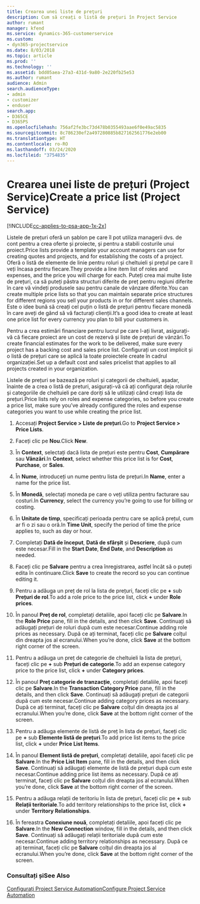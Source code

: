 ```yaml
---
title: Crearea unei liste de preţuri
description: Cum să creați o listă de prețuri în Project Service
author: rumant
manager: kfend
ms.service: dynamics-365-customerservice
ms.custom:
- dyn365-projectservice
ms.date: 8/03/2018
ms.topic: article
ms.prod: ''
ms.technology: ''
ms.assetid: bdd05aea-27a3-431d-9a80-2e220fb25e53
ms.author: rumant
audience: Admin
search.audienceType:
- admin
- customizer
- enduser
search.app:
- D365CE
- D365PS
ms.openlocfilehash: 756af2fe3bc73d478b0355493aae6f0e49ac5835
ms.sourcegitcommit: 8c786230ef2a497280885b827162561776e2eb00
ms.translationtype: HT
ms.contentlocale: ro-RO
ms.lasthandoff: 03/24/2020
ms.locfileid: "3754835"
---
```

# <a name="create-a-price-list-project-service"></a><span data-ttu-id="541d1-103">Crearea unei liste de prețuri (Project Service)</span><span class="sxs-lookup"><span data-stu-id="541d1-103">Create a price list (Project Service)</span></span>

[!INCLUDE[cc-applies-to-psa-app-1x-2x](../includes/cc-applies-to-psa-app-1x-2x.md)]

<span data-ttu-id="541d1-104">Listele de prețuri oferă un șablon pe care îl pot utiliza managerii dvs. de cont pentru a crea oferte și proiecte, și pentru a stabili costurile unui proiect.</span><span class="sxs-lookup"><span data-stu-id="541d1-104">Price lists provide a template your account managers can use for creating quotes and projects, and for establishing the costs of a project.</span></span> <span data-ttu-id="541d1-105">Oferă o listă de elemente de linie pentru roluri și cheltuieli și prețul pe care îl veți încasa pentru fiecare.</span><span class="sxs-lookup"><span data-stu-id="541d1-105">They provide a line item list of roles and expenses, and the price you will charge for each.</span></span> <span data-ttu-id="541d1-106">Puteți crea mai multe liste de prețuri, ca să puteți păstra structuri diferite de preț pentru regiuni diferite în care vă vindeți produsele sau pentru canale de vânzare diferite.</span><span class="sxs-lookup"><span data-stu-id="541d1-106">You can create multiple price lists so that you can maintain separate price structures for different regions you sell your products in or for different sales channels.</span></span> <span data-ttu-id="541d1-107">Este o idee bună să creați cel puțin o listă de prețuri pentru fiecare monedă în care aveți de gând să vă facturați clienții.</span><span class="sxs-lookup"><span data-stu-id="541d1-107">It’s a good idea to create at least one price list for every currency you plan to bill your customers in.</span></span>  
  
<span data-ttu-id="541d1-108">Pentru a crea estimări financiare pentru lucrul pe care l-ați livrat, asigurați-vă că fiecare proiect are un cost de rezervă și liste de prețuri de vânzări.</span><span class="sxs-lookup"><span data-stu-id="541d1-108">To create financial estimates for the work to be delivered, make sure every project has a backing cost and sales price list.</span></span> <span data-ttu-id="541d1-109">Configurați un cost implicit și o listă de prețuri care se aplică la toate proiectele create în cadrul organizației.</span><span class="sxs-lookup"><span data-stu-id="541d1-109">Set up a default cost and sales pricelist that applies to all projects created in your organization.</span></span>  
  
<span data-ttu-id="541d1-110">Listele de prețuri se bazează pe roluri și categorii de cheltuieli, așadar, înainte de a crea o listă de preturi, asigurați-vă că ați configurat deja rolurile și categoriile de cheltuieli pe care doriți să le utilizați când creați lista de prețuri.</span><span class="sxs-lookup"><span data-stu-id="541d1-110">Price lists rely on roles and expense categories, so before you create a price list, make sure you’ve already configured the roles and expense categories you want to use while creating the price list.</span></span>  
  
1.  <span data-ttu-id="541d1-111">Accesați **Project Service > Liste de prețuri**.</span><span class="sxs-lookup"><span data-stu-id="541d1-111">Go to **Project Service > Price Lists**.</span></span>  
  
2.  <span data-ttu-id="541d1-112">Faceți clic pe **Nou**.</span><span class="sxs-lookup"><span data-stu-id="541d1-112">Click **New**.</span></span>  
  
3.  <span data-ttu-id="541d1-113">În **Context**, selectați dacă lista de prețuri este pentru **Cost**, **Cumpărare** sau **Vânzări**.</span><span class="sxs-lookup"><span data-stu-id="541d1-113">In **Context**, select whether this price list is for **Cost**, **Purchase**, or **Sales**.</span></span>  
  
4.  <span data-ttu-id="541d1-114">În **Nume**, introduceți un nume pentru lista de prețuri.</span><span class="sxs-lookup"><span data-stu-id="541d1-114">In **Name**, enter a name for the price list.</span></span>  
  
5.  <span data-ttu-id="541d1-115">În **Monedă**, selectați moneda pe care o veți utiliza pentru facturare sau costuri.</span><span class="sxs-lookup"><span data-stu-id="541d1-115">In **Currency**, select the currency you’re going to use for billing or costing.</span></span>  
  
6.  <span data-ttu-id="541d1-116">În **Unitate de timp**, specificați perioada pentru care se aplică prețul, cum ar fi o zi sau o oră.</span><span class="sxs-lookup"><span data-stu-id="541d1-116">In **Time Unit**, specify the period of time the price applies to, such as day or hour.</span></span>  
  
7.  <span data-ttu-id="541d1-117">Completați **Dată de început**, **Dată de sfârșit** și **Descriere**, după cum este necesar.</span><span class="sxs-lookup"><span data-stu-id="541d1-117">Fill in the **Start Date**, **End Date**, and **Description** as needed.</span></span>  
  
8.  <span data-ttu-id="541d1-118">Faceți clic pe **Salvare** pentru a crea înregistrarea, astfel încât să o puteți edita în continuare.</span><span class="sxs-lookup"><span data-stu-id="541d1-118">Click **Save** to create the record so you can continue editing it.</span></span>  
  
9. <span data-ttu-id="541d1-119">Pentru a adăuga un preț de rol la lista de prețuri, faceți clic pe **+** sub **Prețuri de rol**.</span><span class="sxs-lookup"><span data-stu-id="541d1-119">To add a role price to the price list, click **+** under **Role prices**.</span></span>  
  
10. <span data-ttu-id="541d1-120">În panoul **Preț de rol**, completați detaliile, apoi faceți clic pe **Salvare**.</span><span class="sxs-lookup"><span data-stu-id="541d1-120">In the **Role Price** pane, fill in the details, and then click **Save**.</span></span> <span data-ttu-id="541d1-121">Continuați să adăugați prețuri de roluri după cum este necesar.</span><span class="sxs-lookup"><span data-stu-id="541d1-121">Continue adding role prices as necessary.</span></span> <span data-ttu-id="541d1-122">După ce ați terminat, faceți clic pe **Salvare** colțul din dreapta jos al ecranului.</span><span class="sxs-lookup"><span data-stu-id="541d1-122">When you’re done, click **Save** at the bottom right corner of the screen.</span></span>  
  
11. <span data-ttu-id="541d1-123">Pentru a adăuga un preț de categorie de cheltuieli la lista de prețuri, faceți clic pe **+** sub **Prețuri de categorie**.</span><span class="sxs-lookup"><span data-stu-id="541d1-123">To add an expense category price to the price list, click **+** under **Category prices**.</span></span>  
  
12. <span data-ttu-id="541d1-124">În panoul **Preț categorie de tranzacție**, completați detaliile, apoi faceți clic pe **Salvare**.</span><span class="sxs-lookup"><span data-stu-id="541d1-124">In the **Transaction Category Price** pane, fill in the details, and then click **Save**.</span></span> <span data-ttu-id="541d1-125">Continuați să adăugați prețuri de categorii după cum este necesar.</span><span class="sxs-lookup"><span data-stu-id="541d1-125">Continue adding category prices as necessary.</span></span> <span data-ttu-id="541d1-126">După ce ați terminat, faceți clic pe **Salvare** colțul din dreapta jos al ecranului.</span><span class="sxs-lookup"><span data-stu-id="541d1-126">When you’re done, click **Save** at the bottom right corner of the screen.</span></span>  
  
13. <span data-ttu-id="541d1-127">Pentru a adăuga elemente de listă de preț în lista de prețuri, faceți clic pe **+** sub **Elemente listă de prețuri**.</span><span class="sxs-lookup"><span data-stu-id="541d1-127">To add price list items to the price list, click **+** under **Price List Items**.</span></span>  
  
14. <span data-ttu-id="541d1-128">În panoul **Element listă de prețuri**, completați detaliile, apoi faceți clic pe **Salvare**.</span><span class="sxs-lookup"><span data-stu-id="541d1-128">In the **Price List Item** pane, fill in the details, and then click **Save**.</span></span> <span data-ttu-id="541d1-129">Continuați să adăugați elemente de listă de prețuri după cum este necesar.</span><span class="sxs-lookup"><span data-stu-id="541d1-129">Continue adding price list items as necessary.</span></span> <span data-ttu-id="541d1-130">După ce ați terminat, faceți clic pe **Salvare** colțul din dreapta jos al ecranului.</span><span class="sxs-lookup"><span data-stu-id="541d1-130">When you’re done, click **Save** at the bottom right corner of the screen.</span></span>  
  
15. <span data-ttu-id="541d1-131">Pentru a adăuga relații de teritoriu în lista de prețuri, faceți clic pe **+** sub **Relații teritoriale**.</span><span class="sxs-lookup"><span data-stu-id="541d1-131">To add territory relationships to the price list, click **+** under **Territory Relationships**.</span></span>  
  
16. <span data-ttu-id="541d1-132">În fereastra **Conexiune nouă**, completați detaliile, apoi faceți clic pe **Salvare**.</span><span class="sxs-lookup"><span data-stu-id="541d1-132">In the **New Connection** window, fill in the details, and then click **Save**.</span></span> <span data-ttu-id="541d1-133">Continuați să adăugați relații teritoriale după cum este necesar.</span><span class="sxs-lookup"><span data-stu-id="541d1-133">Continue adding territory relationships as necessary.</span></span> <span data-ttu-id="541d1-134">După ce ați terminat, faceți clic pe **Salvare** colțul din dreapta jos al ecranului.</span><span class="sxs-lookup"><span data-stu-id="541d1-134">When you’re done, click **Save** at the bottom right corner of the screen.</span></span>  
  
### <a name="see-also"></a><span data-ttu-id="541d1-135">Consultați și</span><span class="sxs-lookup"><span data-stu-id="541d1-135">See Also</span></span>  
 [<span data-ttu-id="541d1-136">Configurați Project Service Automation</span><span class="sxs-lookup"><span data-stu-id="541d1-136">Configure Project Service Automation</span></span>](../project-service/configure.md)
